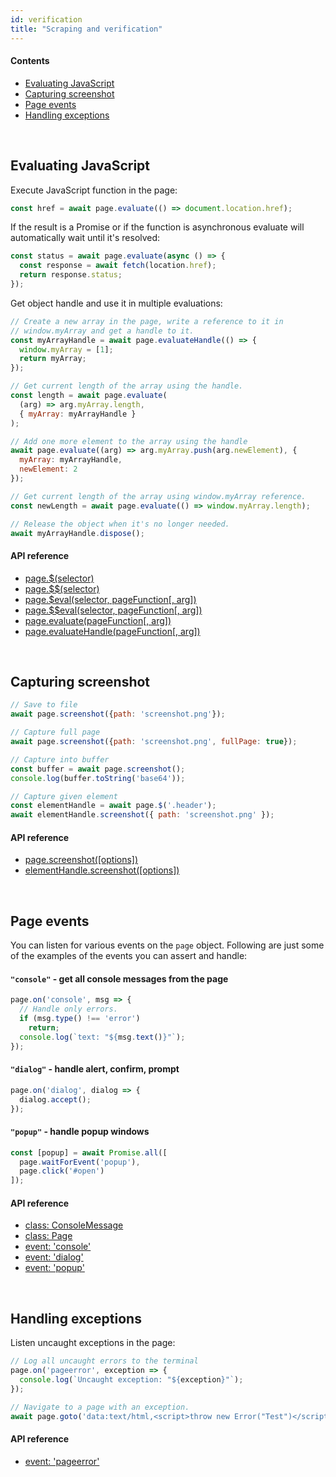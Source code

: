 ```yaml
---
id: verification
title: "Scraping and verification"
---
```



#### Contents
- [Evaluating JavaScript](#evaluating-javascript)
- [Capturing screenshot](#capturing-screenshot)
- [Page events](#page-events)
- [Handling exceptions](#handling-exceptions)

<br/>

## Evaluating JavaScript

Execute JavaScript function in the page:
```js
const href = await page.evaluate(() => document.location.href);
```

If the result is a Promise or if the function is asynchronous evaluate will automatically wait until it's resolved:
```js
const status = await page.evaluate(async () => {
  const response = await fetch(location.href);
  return response.status;
});
```

Get object handle and use it in multiple evaluations:
```js
// Create a new array in the page, write a reference to it in
// window.myArray and get a handle to it.
const myArrayHandle = await page.evaluateHandle(() => {
  window.myArray = [1];
  return myArray;
});

// Get current length of the array using the handle.
const length = await page.evaluate(
  (arg) => arg.myArray.length,
  { myArray: myArrayHandle }
);

// Add one more element to the array using the handle
await page.evaluate((arg) => arg.myArray.push(arg.newElement), {
  myArray: myArrayHandle,
  newElement: 2
});

// Get current length of the array using window.myArray reference.
const newLength = await page.evaluate(() => window.myArray.length);

// Release the object when it's no longer needed.
await myArrayHandle.dispose();
```

#### API reference

- [page.$(selector)](./class-page.md#pageselector)
- [page.$$(selector)](./class-page.md#pageselector-1)
- [page.$eval(selector, pageFunction[, arg])](./class-page.md#pageevalselector-pagefunction-arg)
- [page.$$eval(selector, pageFunction[, arg])](./class-page.md#pageevalselector-pagefunction-arg-1)
- [page.evaluate(pageFunction[, arg])](./class-page.md#pageevaluatepagefunction-arg)
- [page.evaluateHandle(pageFunction[, arg])](./class-page.md#pageevaluatehandlepagefunction-arg)

<br/>

## Capturing screenshot

```js
// Save to file
await page.screenshot({path: 'screenshot.png'});

// Capture full page
await page.screenshot({path: 'screenshot.png', fullPage: true});

// Capture into buffer
const buffer = await page.screenshot();
console.log(buffer.toString('base64'));

// Capture given element
const elementHandle = await page.$('.header');
await elementHandle.screenshot({ path: 'screenshot.png' });
```

#### API reference

- [page.screenshot([options])](./class-page.md#pagescreenshotoptions)
- [elementHandle.screenshot([options])](./class-elementhandle.md#elementhandlescreenshotoptions)

<br/>

## Page events

You can listen for various events on the `page` object. Following are just some of the examples of the events you can assert and handle:

#### `"console"` - get all console messages from the page

```js
page.on('console', msg => {
  // Handle only errors.
  if (msg.type() !== 'error')
    return;
  console.log(`text: "${msg.text()}"`);
});
```

#### `"dialog"` - handle alert, confirm, prompt

```js
page.on('dialog', dialog => {
  dialog.accept();
});
```

#### `"popup"` - handle popup windows

```js
const [popup] = await Promise.all([
  page.waitForEvent('popup'),
  page.click('#open')
]);
```

#### API reference

- [class: ConsoleMessage](./class-consolemessage.md#class-consolemessage)
- [class: Page](./class-page.md#class-page)
- [event: 'console'](./class-page.md#event-console)
- [event: 'dialog'](./class-page.md#event-dialog)
- [event: 'popup'](./class-page.md#event-popup)

<br/>


## Handling exceptions

Listen uncaught exceptions in the page:
```js
// Log all uncaught errors to the terminal
page.on('pageerror', exception => {
  console.log(`Uncaught exception: "${exception}"`);
});

// Navigate to a page with an exception.
await page.goto('data:text/html,<script>throw new Error("Test")</script>');
```

#### API reference

- [event: 'pageerror'](./class-browsercontext.md#event-pageerror)

<br/>
